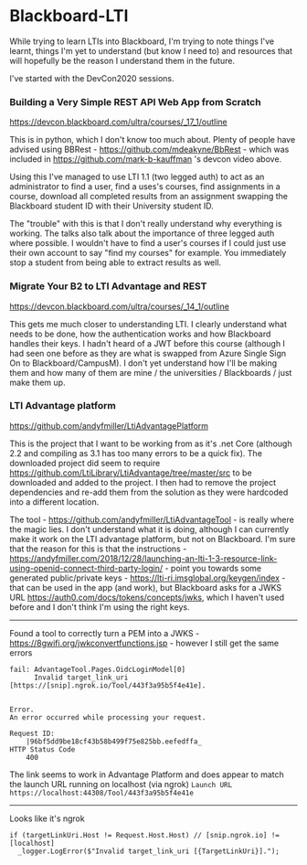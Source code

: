 # Blackboard-LTI
While trying to learn LTIs into Blackboard, I'm trying to note things I've learnt, things I'm yet to understand (but know I need to) and resources that will hopefully be the reason I understand them in the future.

I've started with the DevCon2020 sessions. 

### Building a Very Simple REST API Web App from Scratch

https://devcon.blackboard.com/ultra/courses/_17_1/outline

This is in python, which I don't know too much about. Plenty of people have advised using BBRest - https://github.com/mdeakyne/BbRest - which was included in https://github.com/mark-b-kauffman 's devcon video above. 

Using this I've managed to use LTI 1.1 (two legged auth) to act as an administrator to find a user, find a uses's courses, find assignments in a course, download all completed results from an assignment swapping the Blackboard student ID with their University student ID.

The "trouble" with this is that I don't really understand why everything is working. The talks also talk about the importance of three legged auth where possible. I wouldn't have to find a user's courses if I could just use their own account to say "find my courses" for example. You immediately stop a student from being able to extract results as well.

### Migrate Your B2 to LTI Advantage and REST 

https://devcon.blackboard.com/ultra/courses/_14_1/outline

This gets me much closer to understanding LTI. I clearly understand what needs to be done, how the authentication works and how Blackboard handles their keys. I hadn't heard of a JWT before this course (although I had seen one before as they are what is swapped from Azure Single Sign On to Blackboard/CampusM). I don't yet understand how I'll be making them and how many of them are mine / the universities / Blackboards / just make them up.

### LTI Advantage platform

https://github.com/andyfmiller/LtiAdvantagePlatform

This is the project that I want to be working from as it's .net Core (although 2.2 and compiling as 3.1 has too many errors to be a quick fix). The downloaded project did seem to require https://github.com/LtiLibrary/LtiAdvantage/tree/master/src to be downloaded and added to the project. I then had to remove the project dependencies and re-add them from the solution as they were hardcoded into a different location.

The tool - https://github.com/andyfmiller/LtiAdvantageTool - is really where the magic lies. I don't understand what it is doing, although I can currently make it work on the LTI advantage platform, but not on Blackboard. I'm sure that the reason for this is that the instructions - https://andyfmiller.com/2018/12/28/launching-an-lti-1-3-resource-link-using-openid-connect-third-party-login/ - point you towards some generated public/private keys - https://lti-ri.imsglobal.org/keygen/index - that can be used in the app (and work), but Blackboard asks for a JWKS URL https://auth0.com/docs/tokens/concepts/jwks, which I haven't used before and I don't think I'm using the right keys. 

---

Found a tool to correctly turn a PEM into a JWKS - https://8gwifi.org/jwkconvertfunctions.jsp - however I still get the same errors

```
fail: AdvantageTool.Pages.OidcLoginModel[0]
      Invalid target_link_uri [https://[snip].ngrok.io/Tool/443f3a95b5f4e41e].
      
      
Error.
An error occurred while processing your request.

Request ID:
    |96bf5dd9be18cf43b58b499f75e825bb.eefedffa_
HTTP Status Code
    400
```

The link seems to work in Advantage Platform and does appear to match the launch URL running on localhost (via ngrok) `Launch URL  
https://localhost:44308/Tool/443f3a95b5f4e41e`

---

Looks like it's ngrok 
```
if (targetLinkUri.Host != Request.Host.Host) // [snip.ngrok.io] != [localhost]
  _logger.LogError($"Invalid target_link_uri [{TargetLinkUri}].");
```

